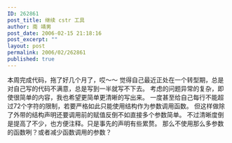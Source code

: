 ```yaml
---
ID: 262861
post_title: 继续 cstr 工具
author: 南 靖男
post_date: 2006-02-15 21:18:16
post_excerpt: ""
layout: post
permalink: 2006/02/262861
published: true
---
```

本周完成代码，拖了好几个月了，哎～～
觉得自己最近正处在一个转型期，总是对自己写的代码不满意，总是写到一半就写不下去。
考虑的问题异常的复杂，即使很简单的内容，我也希望更简单更清晰的写出来。
一度甚至给自己每行不能超过72个字符的限制，若要严格如此只能使用结构作为参数调用函数。
但这样做除了外带的结构声明还要调用前的赋值反倒不如直接多个参数简单。
不过清晰度倒是提高了不少，也方便注释。只是事先的声明有些累赘。
那么不使用那么多参数的函数咧？或者减少函数调用的参数？